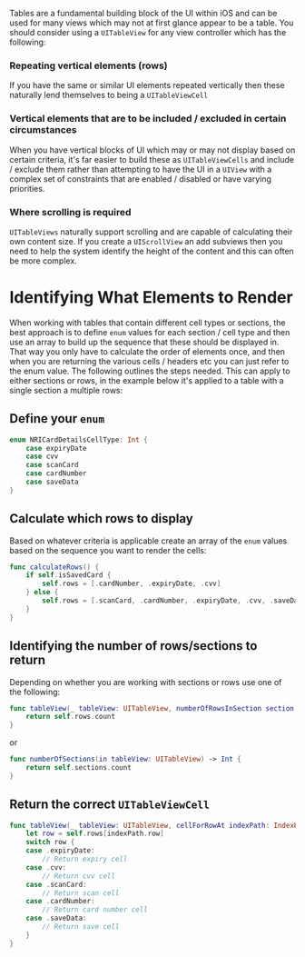 Tables are a fundamental building block of the UI within iOS and can be used for many views which may not at first glance appear to be a table. You should consider using a `UITableView` for any view controller which has the following:

### Repeating vertical elements (rows)

If you have the same or similar UI elements repeated vertically then these naturally lend themselves to being a `UITableViewCell`

### Vertical elements that are to be included / excluded in certain circumstances

When you have vertical blocks of UI which may or may not display based on certain criteria, it's far easier to build these as `UITableViewCells` and include / exclude them rather than attempting to have the UI in a `UIView` with a complex set of constraints that are enabled / disabled or have varying priorities.

### Where scrolling is required

`UITableViews` naturally support scrolling and are capable of calculating their own content size. If you create a `UIScrollView` an add subviews then you need to help the system identify the height of the content and this can often be more complex.

Identifying What Elements to Render
======

When working with tables that contain different cell types or sections, the best approach is to define `enum` values for each section / cell type and then use an array to build up the sequence that these should be displayed in. That way you only have to calculate the order of elements once, and then when you are returning the various cells / headers etc you can just refer to the enum value. The following outlines the steps needed. This can apply to either sections or rows, in the example below it's applied to a table with a single section a multiple rows:

Define your `enum`
------

```swift
enum NRICardDetailsCellType: Int {
    case expiryDate
    case cvv
    case scanCard
    case cardNumber
    case saveData
}
```

Calculate which rows to display
------

Based on whatever criteria is applicable create an array of the `enum` values based on the sequence you want to render the cells:

```swift
func calculateRows() {
    if self.isSavedCard {
        self.rows = [.cardNumber, .expiryDate, .cvv]
    } else {
        self.rows = [.scanCard, .cardNumber, .expiryDate, .cvv, .saveData]
    }
}
```

Identifying the number of rows/sections to return
------

Depending on whether you are working with sections or rows use one of the following:

```swift
func tableView(_ tableView: UITableView, numberOfRowsInSection section: Int) -> Int {
    return self.rows.count
}
```

or

```swift
func numberOfSections(in tableView: UITableView) -> Int {
    return self.sections.count
}
```

Return the correct `UITableViewCell`
------

```swift
func tableView(_ tableView: UITableView, cellForRowAt indexPath: IndexPath) -> UITableViewCell {
    let row = self.rows[indexPath.row]
    switch row {
    case .expiryDate:
        // Return expiry cell
    case .cvv:
        // Return cvv cell
    case .scanCard:
        // Return scan cell
    case .cardNumber:
        // Return card number cell
    case .saveData:
        // Return save cell
    }
}
```
